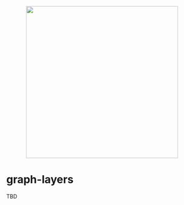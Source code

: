 <p align="center">
  <img src="https://i.imgur.com/BF9aOEu.png" height="400" />
</p>

# graph-layers

TBD